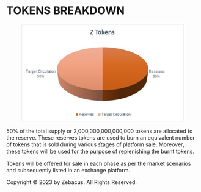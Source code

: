 # TOKENS BREAKDOWN



<figure><img src=".gitbook/assets/NewItem-12-05-2022.jpg" alt=""><figcaption></figcaption></figure>

50% of the total supply or 2,000,000,000,000,000 tokens are allocated to the reserve. These reserves tokens are used to burn an equivalent number of tokens that is sold during various ﬆages of platform sale. Moreover, these tokens will be used for the purpose of replenishing the burnt tokens.

Tokens will be oﬀered for sale in each phase as per the market scenarios and subsequently listed in an exchange platform.



Copyright © 2023 by Zebacus. All Rights Reserved.
